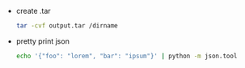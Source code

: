 - create .tar
    ```sh
    tar -cvf output.tar /dirname
    ```


- pretty print json
    ```sh
    echo '{"foo": "lorem", "bar": "ipsum"}' | python -m json.tool
    ```

